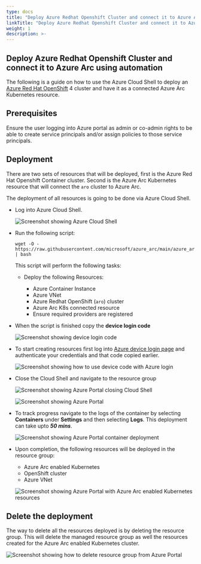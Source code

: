 ```yaml
---
type: docs
title: "Deploy Azure Redhat Openshift Cluster and connect it to Azure Arc using automation"
linkTitle: "Deploy Azure Redhat Openshift Cluster and connect it to Azure Arc using automation"
weight: 1
description: >-
---
```


## Deploy Azure Redhat Openshift Cluster and connect it to Azure Arc using automation

The following is a guide on how to use the Azure Cloud Shell to deploy an [Azure Red Hat OpenShift](https://azure.microsoft.com/en-us/services/openshift/) 4 cluster and have it as a connected Azure Arc Kubernetes resource.

## Prerequisites

Ensure the user logging into Azure portal as admin or co-admin rights to be able to create service principals and/or assign policies to those service principals.

## Deployment

There are two sets of resources that will be deployed, first is the Azure Red Hat Openshift Container cluster. Second is the Azure Arc Kubernetes resource that will connect the ```aro``` cluster to Azure Arc.

The deployment of all resources is going to be done via Azure Cloud Shell.

* Log into Azure Cloud Shell.

  ![Screenshot showing Azure Cloud Shell](./image1.png)

* Run the following script:

  ```console
  wget -O - https://raw.githubusercontent.com/microsoft/azure_arc/main/azure_arc_k8s_jumpstart/aro/run.sh | bash
  ```

  This script will perform the following tasks:

  * Deploy the following Resources:

    * Azure Container Instance
    * Azure VNet
    * Azure Redhat OpenShift (```aro```) cluster
    * Azure Arc K8s connected resource
    * Ensure required providers are registered
  
* When the script is finished copy the **device login code**
  
  ![Screenshot showing device login code](./image2.png)
  
* To start creating resources first log into [Azure device login page](https://microsoft.com/devicelogin) and authenticate your credentials and that code copied earlier.
  
  ![Screenshot showing how to use device code with Azure login](./image3.png)

* Close the Cloud Shell and navigate to the resource group

  ![Screenshot showing Azure Portal closing Cloud Shell](./image4.png)

  ![Screenshot showing Azure Portal](./image5.png)

* To track progress navigate to the logs of the container by selecting **Containers** under **Settings** and then selecting **Logs**. This deployment can take upto ***50 mins***.

  ![Screenshot showing Azure Portal container deployment](./image6.png)

* Upon completion, the following resources will be deployed in the resource group:

  * Azure Arc enabled Kubernetes
  * OpenShift cluster
  * Azure VNet

  ![Screenshot showing Azure Portal with Azure Arc enabled Kubernetes resources](./image7.png)

## Delete the deployment

The way to delete all the resources deployed is by deleting the resource group. This will delete the managed resource group as well the resources created for the Azure Arc enabled Kubernetes cluster.

![Screenshot showing how to delete resource group from Azure Portal](./image8.png)
